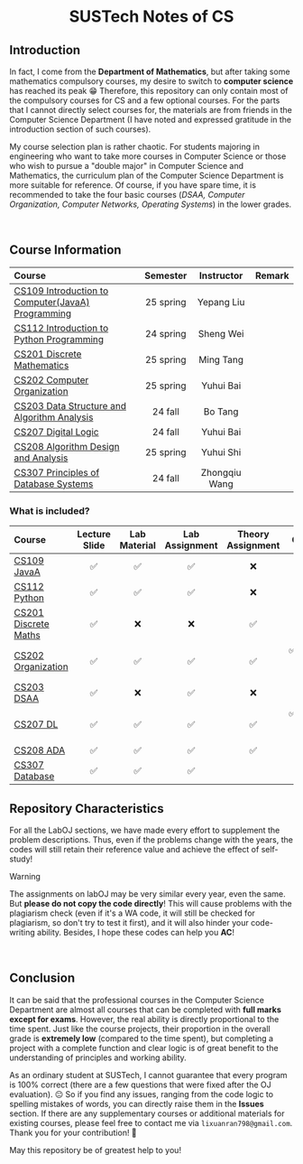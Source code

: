 # <div style="text-align: center;">SUSTech Notes of CS</div>

## Introduction

In fact, I come from the **Department of Mathematics**, but after taking some mathematics compulsory courses, my desire to switch to **computer science** has reached its peak 😁 Therefore, this repository can only contain most of the compulsory courses for CS and a few optional courses. For the parts that I cannot directly select courses for, the materials are from friends in the Computer Science Department (I have noted and expressed gratitude in the introduction section of such courses). 

My course selection plan is rather chaotic. For students majoring in engineering who want to take more courses in Computer Science or those who wish to pursue a "double major" in Computer Science and Mathematics, the curriculum plan of the Computer Science Department is more suitable for reference. Of course, if you have spare time, it is recommended to take the four basic courses (*DSAA, Computer Organization, Computer Networks, Operating Systems*) in the lower grades.

<br>

## Course Information

| Course | Semester | Instructor | Remark |
| :-------- | :-------: | :-------: | :-------: |
| [CS109 Introduction to Computer(JavaA) Programming ](./CS109%20Introduction%20to%20Computer(JavaA)%20Programming%20) | 25 spring | Yepang Liu |  |
| [CS112 Introduction to Python Programming ](./CS112%20Introduction%20to%20Python%20Programming%20)  | 24 spring | Sheng Wei |  |
| [CS201 Discrete Mathematics ](./CS201%20Discrete%20Mathematics%20) | 25 spring | Ming Tang |  |
| [CS202 Computer Organization](./CS202%20Computer%20Organization) | 25 spring | Yuhui Bai |  |
| [CS203 Data Structure and Algorithm Analysis ](./CS203%20Data%20Structure%20and%20Algorithm%20Analysis%20) | 24 fall | Bo Tang |  |
| [CS207 Digital Logic ](./CS207%20Digital%20Logic%20) | 24 fall | Yuhui Bai |  |
| [CS208 Algorithm Design and Analysis ](./CS208%20Algorithm%20Design%20and%20Analysis%20) | 25 spring | Yuhui Shi |  |
| [CS307 Principles of Database Systems ](./CS307%20Principles%20of%20Database%20Systems%20) | 24 fall | Zhongqiu Wang |  |

### What is included?

| Course | Lecture Slide | Lab Material | Lab Assignment | Theory Assignment | Quiz | Project |
| :-------- | :-------: | :-------: | :-------: | :-------: | :-------: | :-------: |
| [CS109 JavaA ](./CS109%20Introduction%20to%20Computer(JavaA)%20Programming%20) | ✅ | ✅ | ✅ | ❌ | ✅ | ✅ | 
| [CS112 Python ](./CS112%20Introduction%20to%20Python%20Programming%20)  | ✅ | ✅ | ✅ | ❌ | ✅ | ❌ |
| [CS201 Discrete Maths ](./CS201%20Discrete%20Mathematics%20) | ✅ | ❌ | ❌ | ✅ | ✅ | ✅(optional) |
| [CS202 Organization](./CS202%20Computer%20Organization) | ✅ | ✅ | ✅ | ✅ | ✅(lab, on BB) | ✅ |
| [CS203 DSAA ](./CS203%20Data%20Structure%20and%20Algorithm%20Analysis%20) | ✅ | ❌ | ✅ | ❌ | ✅ | ❌ |
| [CS207 DL ](./CS207%20Digital%20Logic%20) | ✅ | ✅ | ✅ | ✅ | ✅(lab, on BB) | ✅ |
| [CS208 ADA ](./CS208%20Algorithm%20Design%20and%20Analysis%20) | ✅ | ✅ | ✅ | ✅ | ❌ | ❌ |
| [CS307 Database ](./CS307%20Principles%20of%20Database%20Systems%20) | ✅ | ✅ | ✅ | | | ✅ |

## Repository Characteristics

For all the LabOJ sections, we have made every effort to supplement the problem descriptions. Thus, even if the problems change with the years, the codes will still retain their reference value and achieve the effect of self-study!

>[!warning]
> The assignments on labOJ may be very similar every year, even the same. But **please do not copy the code directly**! This will cause problems with the plagiarism check (even if it's a WA code, it will still be checked for plagiarism, so don't try to test it first), and it will also hinder your code-writing ability. Besides, I hope these codes can help you **AC**!

<br>

## Conclusion

It can be said that the professional courses in the Computer Science Department are almost all courses that can be completed with **full marks except for exams**. However, the real ability is directly proportional to the time spent. Just like the course projects, their proportion in the overall grade is **extremely low** (compared to the time spent), but completing a project with a complete function and clear logic is of great benefit to the understanding of principles and working ability. 

As an ordinary student at SUSTech, I cannot guarantee that every program is 100% correct (there are a few questions that were fixed after the OJ evaluation). 😐 So if you find any issues, ranging from the code logic to spelling mistakes of words, you can directly raise them in the **Issues** section. If there are any supplementary courses or additional materials for existing courses, please feel free to contact me via `lixuanran798@gmail.com`. Thank you for your contribution! 🙏

May this repository be of greatest help to you!
